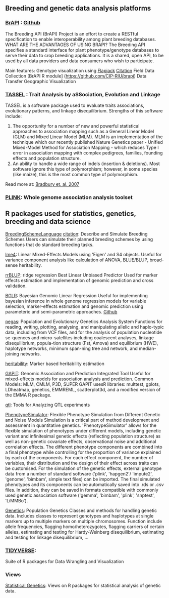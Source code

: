 ## Breeding and genetic data analysis platforms

### [BrAPI](https://brapi.org) : [Github](https://github.com/plantbreeding/API)
The Breeding API (BrAPI) Project is an effort to create a RESTful specification to enable interoperability among plant breeding databases.
WHAT ARE THE ADVANTAGES OF USING BRAPI?
The Breeding API specifies a standard interface for plant phenotype/genotype databases to serve their data to crop breeding applications. It is a shared, open API, to be used by all data providers and data consumers who wish to participate.

Main features:
 Genotype visualization using [Flapjack](https://ics.hutton.ac.uk/flapjack/) [Citation](https://www.ncbi.nlm.nih.gov/pubmed/20956241)
 Field Data Collection
[BrAPI R module] (https://github.com/CIP-RIU/brapi)
 Data Transfer
 Geographic Visualization
 
### [TASSEL](https://www.maizegenetics.net/tassel) : Trait Analysis by aSSociation, Evolution and Linkage
TASSEL is a software package used to evaluate traits associations, evolutionary patterns, and linkage disequilibrium. Strengths of this software include:
 1. The opportunity for a number of new and powerful statistical approaches to association mapping such as a General Linear Model (GLM) and Mixed Linear Model (MLM). MLM is an implementation of the technique which our recently published Nature Genetics paper - Unified Mixed-Model Method for Association Mapping - which reduces Type I error in association mapping with complex pedigrees, families, founding effects and population structure.
2. An ability to handle a wide range of indels (insertion & deletions). Most software ignore this type of polymorphism; however, in some species (like maize), this is the most common type of polymorphism.

Read more at: [Bradbury et. al. 2007](https://academic.oup.com/bioinformatics/article/23/19/2633/185151)

### [PLINK](http://zzz.bwh.harvard.edu/plink/): Whole genome association analysis toolset

## R packages used for statistics, genetics, breeding and data science
[BreedingSchemeLanguage](https://cran.r-project.org/web/packages/BreedingSchemeLanguage/index.html)  [citation](https://dl.sciencesocieties.org/publications/cs/pdfs/57/3/1347):  Describe and Simulate Breeding Schemes
Users can simulate their planned breeding schemes by using functions that do standard breeding tasks. 

[lme4](https://cran.r-project.org/web/packages/lme4/lme4.pdf): Linear Mixed-Effects Models using 'Eigen' and S4 objects. Useful for variance component analysis like calculation of ANOVA, BLUE/BLUP, broad-sense heritability.

[rrBLUP](https://cran.r-project.org/web/packages/rrBLUP/rrBLUP.pdf): ridge regression Best Linear Unbiased Predictor
Used for marker effects estimation and implementation of genomic prediction and cross validation.

[BGLR](https://cran.r-project.org/web/packages/BGLR/index.html): Bayesian Genomic Linear Regression
Useful for implementing bayesian inference in whole genome regression models for variable selection, marker-effects estimation and genomic prediction using parameteric and semi-parametric approaches.
[Github](https://github.com/gdlc/BGLR-R)

[pegas](https://cran.r-project.org/web/packages/pegas/pegas.pdf): Population and Evolutionary Genetics Analysis System
Functions for reading, writing, plotting, analysing, and manipulating allelic and haplo-typic data, including from VCF files, and for the analysis of population nucleotide se-quences and micro-satellites including coalescent analyses, linkage disequilibrium, popula-tion structure (Fst, Amova) and equilibrium (HWE), haplotype networks, minimum span-ning tree and network, and median-joining networks.

[heritability](https://cran.r-project.org/web/packages/heritability/heritability.pdf): Marker based heritability estimation

[GAPIT](http://www.zzlab.net/GAPIT/gapit_help_document.pdf): Genomic Association and Prediction Integrated Tool
Useful for mixed-effects models for association analysis and prediction.
Common Models: MLM, CMLM, P3D, SUPER
GAPIT  usesR  libraries:  multtest,  gplots,  LDheatmap,  genetics,  EMMREML, scatterplot3d, and  a modified  version  of  the  EMMA  R  package.

[qtl](https://cran.r-project.org/web/packages/qtl/index.html): Tools for Analyzing QTL experiments

[PhenotypeSimulator](https://cran.r-project.org/web/packages/PhenotypeSimulator/index.html): Flexible Phenotype Simulation from Different Genetic and Noise Models
Simulation is a critical part of method development and assessment in quantitative genetics. 'PhenotypeSimulator' allows for the flexible simulation of phenotypes under different models, including genetic variant and infinitesimal genetic effects (reflecting population structure) as well as non-genetic covariate effects, observational noise and additional correlation effects. The different phenotype components are combined into a final phenotype while controlling for the proportion of variance explained by each of the components. For each effect component, the number of variables, their distribution and the design of their effect across traits can be customised. For the simulation of the genetic effects, external genotype data from a number of standard software ('plink', 'hapgen2'/ 'impute2', 'genome', 'bimbam', simple text files) can be imported. The final simulated phenotypes and its components can be automatically saved into .rds or .csv files. In addition, they can be saved in formats compatible with commonly used genetic association software ('gemma', 'bimbam', 'plink', 'snptest', 'LiMMBo'). 

[Genetics](https://cran.r-project.org/web/packages/genetics/index.html): Population Genetics 
Classes and methods for handling genetic data. Includes classes to represent genotypes and haplotypes at single markers up to multiple markers on multiple chromosomes. Function include allele frequencies, flagging homo/heterozygotes, flagging carriers of certain alleles, estimating and testing for Hardy-Weinberg disequilibrium, estimating and testing for linkage disequilibrium, ...

### [TIDYVERSE](https://cran.r-project.org/web/packages/tidyverse/index.html):
Suite of R packages for Data Wrangling and Visualization

### Views
[Statistical Genetics](https://cran.r-project.org/web/views/Genetics.html): Views on R packages for statistical analysis of genetic data.

